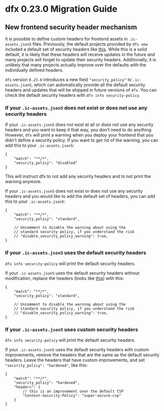 # dfx 0.23.0 Migration Guide

## New frontend security header mechanism

It is possible to define custom headers for frontend assets in `.ic-assets.json5` files.
Previously, the default projects provided by `dfx new` included a default set of security headers like [this](https://github.com/dfinity/sdk/blob/b8ff661785e6979b2a155c525f91737ad058482a/src/dfx/assets/project_templates/vue/src/__frontend_name__/public/.ic-assets.json5).
While this is a solid default, it is likely that these headers will receive updates in the future and many projects will forget to update their security headers.
Additionally, it is unlikely that many projects actually improve over the defaults with the individually defined headers.

`dfx` version `0.23.0` introduces a new field `"security_policy"` to `.ic-assets.json5`,
which can automatically provide all the default security headers and updates that will be shipped in future versions of `dfx`.
You can check the default security headers with `dfx info security-policy`.

### If your `.ic-assets.json5` does not exist or does not use any security headers

If your `.ic-assets.json5` does not exist at all or does not use any security headers and you want to keep it that way, you don't need to do anything.
However, `dfx` will print a warning when you deploy your frontend that you didn't define a security policy.
If you want to get rid of the warning, you can add this to your `.ic-assets.json5`:

```json5
{
    "match": "**/*",
    "security_policy": "disabled"
}
```

This will instruct dfx to not add any security headers and to not print the warning anymore.

If your `.ic-assets.json5` does not exist or does not use any security headers and you would like to add the default set of headers, you can add this to your `.ic-assets.json5`:

```json5
{
    "match": "**/*",
    "security_policy": "standard",

    // Uncomment to disable the warning about using the
    // standard security policy, if you understand the risk
    // "disable_security_policy_warning": true,
}
```

### If your `.ic-assets.json5` uses the default security headers

`dfx info security-policy` will print the default security headers.

If your `.ic-assets.json5` uses the default security headers without modification, replace the headers (looks like [this](https://github.com/dfinity/sdk/blob/b8ff661785e6979b2a155c525f91737ad058482a/src/dfx/assets/project_templates/vue/src/__frontend_name__/public/.ic-assets.json5#L5-L48)) with this:

```json5
{
    "match": "**/*",
    "security_policy": "standard",

    // Uncomment to disable the warning about using the
    // standard security policy, if you understand the risk
    // "disable_security_policy_warning": true,
}
```

### If your `.ic-assets.json5` uses custom security headers

`dfx info security-policy` will print the default security headers.

If your `.ic-assets.json5` uses the default security headers with custom improvements, remove the headers that are the same as the default security headers.
Leave the headers that have custom improvements, and set `"security_policy": "hardened"`, like this:

```json5
{
    "match": "**/*",
    "security_policy": "hardened",
    "headers": {
        // this is an improvement over the default CSP
        "Content-Security-Policy": "super-secure-csp"
    }
}
```